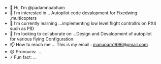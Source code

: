 - 👋 Hi, I’m @padamnaabham
- 👀 I’m interested in .. Autopilot code devalopment for Fixedwing ,multicopters
- 🌱 I’m currently learning ...implementing low level flight controllrs on PX4 such as PID
- 💞️ I’m looking to collaborate on ...Design and Devalopment of autopilot for various flying Configuration
- 📫 How to reach me ... This is my email : manupam1996@gmail.com
- 😄 Pronouns: ...
- ⚡ Fun fact: ...

<!---
padamnaabham/padamnaabham is a ✨ special ✨ repository because its `README.md` (this file) appears on your GitHub profile.
You can click the Preview link to take a look at your changes.
--->
